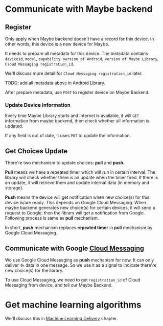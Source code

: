 # Communicate with Maybe backend

## Register
Only apply when Maybe backend doesn't have a record for this device.
In other words, this device is a new device for Maybe.

It needs to prepare all metadata for this device. The metadata contains `deviceid`, `model`, `capability`, `version of Android`, `version of Maybe Library`, `Cloud Messaging registration_id`.

We'll discuss more detail for `Cloud Messaging registration_id` later.

TODO: add all metadata above in Android Library.

After prepare metadata, use `POST` to register device on Maybe Backend.

### Update Device Information
Every time Maybe Library starts and Internet is available, it will `GET` information from maybe backend,
then check whether all information is updated.

If any field is out of date, it uses `PUT` to update the information.

## Get Choices Update
There're two mechanism to update choices: **pull** and **push**.

**Pull** means we have a repeated timer which will run in certain interval.
The library will check whether there is an update when the timer fired.
If there is an update, it will retrieve them and update internal data (in memory and storage).

**Push** means the device will get notification when new choice(s) for this device is/are ready.
This depends on Google Cloud Messaging. When maybe backend generates new choice(s) for certain devices, it will send a request to Google; then the library will get a notification from Google.
Following process is same as **pull** mechanism.

In short, **push** mechanism replaces **repeated timer** in **pull** mechanism by Google Cloud Messaging.

## Communicate with Google [Cloud Messaging](https://developers.google.com/cloud-messaging/)
We use Google Cloud Messaging as **push** mechanism for now. It can only deliver `4k` data in one message.
So we use it as a signal to indicate there're new choice(s) for the library.

To use Cloud Messaging, we need to get `registration_id` of Cloud Messaging from device, and tell our Maybe Backend.

# Get machine learning algorithms
We'll discuss this in [Machine Learning Delivery](machine-learning.md) chapter.
